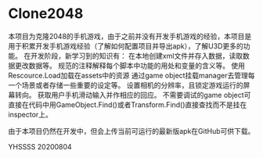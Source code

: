 # Clone2048
本项目为克隆2048的手机游戏，由于之前并没有开发手机游戏的经验，本项目是用于积累开发手机游戏经验（了解如何配置项目并导出apk），了解U3D更多的功能。
在开发阶段，新学习到的知识有：
  在本地创建xml文件并存入数据，读取数据更改数据等。
  规范的注释解释每个脚本中功能的用处和变量的含义等。
  使用Rescource.Load加载在assets中的资源
  通过game object挂载manager去管理每一个场景或者存储一些重要的设定等。
  设置相机的分辨率，且锁定游戏运行的屏幕转向。
  获取用户手机滑动输入并作相应的回应。
  不需要调试的game object可直接在代码中用GameObject.Find()或者Transform.Find()直接查找而不是挂在inspector上。
  

由于本项目仍然在开发中，但会上传当前可运行的最新版apk在GitHub可供下载。

YHSSSS
20200804

